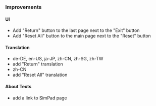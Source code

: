 ### Improvements
#### UI
- Add "Return" button to the last page next to the "Exit" button
- Add "Reset All" button to the main page next to the "Reset" button
#### Translation
- de-DE, en-US, ja-JP, zh-CN, zh-SG, zh-TW
 - add "Return" translation
- zh-CN
 - add "Reset All" translation
 #### About Texts
 - add a link to SimPad page